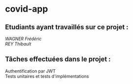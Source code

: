 # covid-app

## Etudiants ayant travaillés sur ce projet :
*WAGNER Frédéric*\
*REY Thibault*

## Tâches effectuées dans le projet :
Authentification par JWT\
Tests unitaires et tests d'implémentations
